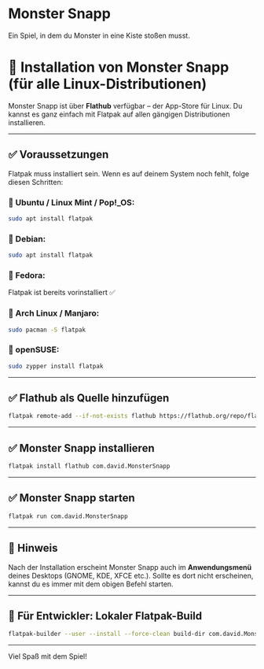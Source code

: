 # Monster Snapp
Ein Spiel, in dem du Monster in eine Kiste stoßen musst.


# 🧰 Installation von Monster Snapp (für alle Linux-Distributionen)

Monster Snapp ist über **Flathub** verfügbar – der App-Store für Linux. Du kannst es ganz einfach mit Flatpak auf allen gängigen Distributionen installieren.

---

## ✅ Voraussetzungen

Flatpak muss installiert sein. Wenn es auf deinem System noch fehlt, folge diesen Schritten:

### 🐧 Ubuntu / Linux Mint / Pop!\_OS:
```bash
sudo apt install flatpak
```

### 🐧 Debian:
```bash
sudo apt install flatpak
```

### 🐧 Fedora:
Flatpak ist bereits vorinstalliert ✅

### 🐧 Arch Linux / Manjaro:
```bash
sudo pacman -S flatpak
```

### 🐧 openSUSE:
```bash
sudo zypper install flatpak
```

---

## ✅ Flathub als Quelle hinzufügen

```bash
flatpak remote-add --if-not-exists flathub https://flathub.org/repo/flathub.flatpakrepo
```

---

## ✅ Monster Snapp installieren

```bash
flatpak install flathub com.david.MonsterSnapp
```

---

## ✅ Monster Snapp starten

```bash
flatpak run com.david.MonsterSnapp
```

---

## 📌 Hinweis

Nach der Installation erscheint Monster Snapp auch im **Anwendungsmenü** deines Desktops (GNOME, KDE, XFCE etc.). Sollte es dort nicht erscheinen, kannst du es immer mit dem obigen Befehl starten.

---

## 🧪 Für Entwickler: Lokaler Flatpak-Build

```bash
flatpak-builder --user --install --force-clean build-dir com.david.MonsterSnapp.yaml
```

---

Viel Spaß mit dem Spiel!
